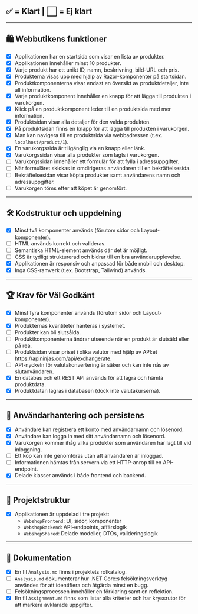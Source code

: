 ## ✅ = Klart | ⬜ = Ej klart

---

## 🛍️ Webbutikens funktioner

- [x] Applikationen har en startsida som visar en lista av produkter.
- [x] Applikationen innehåller minst 10 produkter.
- [x] Varje produkt har ett unikt ID, namn, beskrivning, bild-URL och pris.
- [x] Produkterna visas upp med hjälp av Razor-komponenter på startsidan.
- [x] Produktkomponenterna visar endast en översikt av produktdetaljer, inte all information.
- [x] Varje produktkomponent innehåller en knapp för att lägga till produkten i varukorgen.
- [x] Klick på en produktkomponent leder till en produktsida med mer information.
- [x] Produktsidan visar alla detaljer för den valda produkten.
- [x] På produktsidan finns en knapp för att lägga till produkten i varukorgen.
- [x] Man kan navigera till en produktsida via webbadressen (t.ex. `localhost/product/1`).
- [x] En varukorgssida är tillgänglig via en knapp eller länk.
- [x] Varukorgssidan visar alla produkter som lagts i varukorgen.
- [ ] Varukorgssidan innehåller ett formulär för att fylla i adressuppgifter.
- [ ] När formuläret skickas in omdirigeras användaren till en bekräftelsesida.
- [ ] Bekräftelsesidan visar köpta produkter samt användarens namn och adressuppgifter.
- [ ] Varukorgen töms efter att köpet är genomfört.

---

## 🛠️ Kodstruktur och uppdelning

- [x] Minst två komponenter används (förutom sidor och Layout-komponenter).
- [ ] HTML används korrekt och valideras.
- [ ] Semantiska HTML-element används där det är möjligt.
- [ ] CSS är tydligt strukturerad och bidrar till en bra användarupplevelse.
- [x] Applikationen är responsiv och anpassad för både mobil och desktop.
- [x] Inga CSS-ramverk (t.ex. Bootstrap, Tailwind) används.

---

## 🏆 Krav för Väl Godkänt

- [x] Minst fyra komponenter används (förutom sidor och Layout-komponenter).
- [x] Produkternas kvantiteter hanteras i systemet.
- [ ] Produkter kan bli slutsålda.
- [ ] Produktkomponenterna ändrar utseende när en produkt är slutsåld eller på rea.
- [ ] Produktsidan visar priset i olika valutor med hjälp av API:et https://apininjas.com/api/exchangerate.
- [ ] API-nyckeln för valutakonvertering är säker och kan inte nås av slutanvändaren.
- [x] En databas och ett REST API används för att lagra och hämta produktdata.
- [x] Produktdatan lagras i databasen (dock inte valutakurserna).

---

## 🔐 Användarhantering och persistens

- [x] Användare kan registrera ett konto med användarnamn och lösenord.
- [x] Användare kan logga in med sitt användarnamn och lösenord.
- [x] Varukorgen kommer ihåg vilka produkter som användaren har lagt till vid inloggning.
- [ ] Ett köp kan inte genomföras utan att användaren är inloggad.
- [ ] Informationen hämtas från servern via ett HTTP-anrop till en API-endpoint.
- [x] Delade klasser används i både frontend och backend.

---

## 📁 Projektstruktur

- [x] Applikationen är uppdelad i tre projekt:
  - `WebshopFrontend`: UI, sidor, komponenter
  - `WebshopBackend`: API-endpoints, affärslogik
  - `WebshopShared`: Delade modeller, DTOs, valideringslogik

---

## 📝 Dokumentation

- [x] En fil `Analysis.md` finns i projektets rotkatalog.
- [ ] `Analysis.md` dokumenterar hur .NET Core:s felsökningsverktyg användes för att identifiera och åtgärda minst en bugg.
- [ ] Felsökningsprocessen innehåller en förklaring samt en reflektion.
- [x] En fil `Assignment.md` finns som listar alla kriterier och har kryssrutor för att markera avklarade uppgifter.
